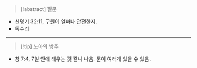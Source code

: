 > [!abstract] 질문
- 신명기 32:11, 구원이 얼마나 안전한지.
- 독수리
***
> [!tip] 노아의 방주
- 창 7:4, 7일 안에 태우는 것 같니 나옴. 문이 여러개 있을 수 있음. 
